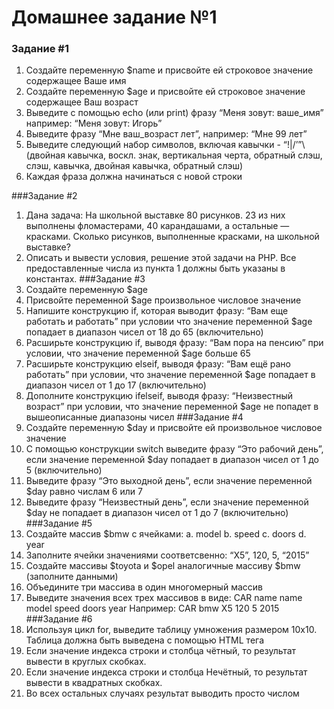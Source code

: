 # Домашнее задание №1
### Задание #1
1. Создайте переменную $name и присвойте ей строковое
   значение содержащее Ваше имя
2. Создайте переменную $age и присвойте ей строковое
   значение содержащее Ваш возраст
3. Выведите с помощью echo (или print) фразу “Меня зовут: ваше_имя”
   например: “Меня зовут: Игорь”
4. Выведите фразу “Мне ваш_возраст лет”, например: “Мне 99 лет”
5. Выведите следующий набор символов, включая кавычки - “!|\/’”\ (двойная кавычка,
   воскл. знак, вертикальная черта, обратный слэш, слэш, кавычка, двойная кавычка,
   обратный слэш)
6. Каждая фраза должна начинаться с новой строки

###Задание #2
1. Дана задача: На школьной выставке 80 рисунков. 23 из них выполнены
   фломастерами, 40 карандашами, а остальные — красками. Сколько рисунков,
   выполненные красками, на школьной выставке?
2. Описать и вывести условия, решение этой задачи на PHP. Все предоставленные
   числа из пункта 1 должны быть указаны в константах.
###Задание #3
1. Создайте переменную $age
2. Присвойте переменной $age произвольное числовое значение
3. Напишите конструкцию if, которая выводит фразу: “Вам еще работать и
   работать” при условии что значение переменной $age попадает в
   диапазон чисел от 18 до 65 (включительно)
4. Расширьте конструкцию if, выводя фразу: “Вам пора на пенсию” при
   условии, что значение переменной $age больше 65
5. Расширьте конструкцию elseif, выводя фразу: “Вам ещё рано работать”
   при условии, что значение переменной $age попадает в диапазон чисел
   от 1 до 17 (включительно)
6. Дополните конструкцию ifelseif, выводя фразу: “Неизвестный возраст” при
   условии, что значение переменной $age не попадет в
   вышеописанные диапазоны чисел
###Задание #4
1. Создайте переменную $day и присвойте ей произвольное числовое значение
2. С помощью конструкции switch выведите фразу “Это рабочий день”,
   если значение переменной $day попадает в диапазон чисел от 1 до 5
   (включительно)
3. Выведите фразу “Это выходной день”, если значение переменной $day
   равно числам 6 или 7
4. Выведите фразу “Неизвестный день”, если значение переменной $day не
   попадает в диапазон чисел от 1 до 7 (включительно)
###Задание #5
1. Создайте массив $bmw с ячейками:
   a. model
   b. speed
   c. doors
   d. year
2. Заполните ячейки значениями соответсвенно: “X5”, 120, 5, “2015”
3. Создайте массивы $toyota и $opel аналогичные массиву $bmw
   (заполните данными)
4. Объедините три массива в один многомерный массив
5. Выведите значения всех трех массивов в виде:
   CAR name
   name model speed doors year
   Например:
   CAR bmw
   X5 120 5 2015
###Задание #6
1. Используя цикл for, выведите таблицу умножения размером 10x10. Таблица
   должна быть выведена с помощью HTML тега <table>
2. Если значение индекса строки и столбца чётный, то результат вывести в круглых
   скобках.
3. Если значение индекса строки и столбца Нечётный, то результат вывести в
   квадратных скобках.
4. Во всех остальных случаях результат выводить просто числом